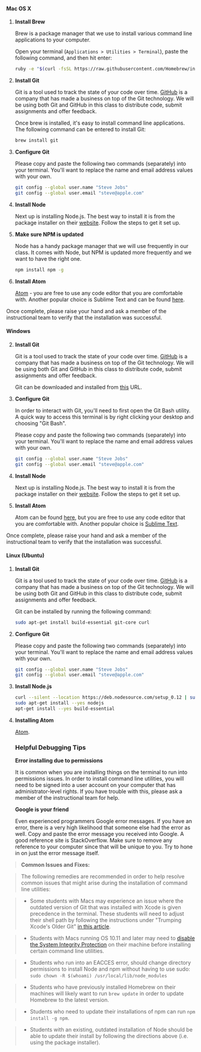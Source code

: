 #### Mac OS X

1. __Install Brew__

    Brew is a package manager that we use to install various command line applications to your computer.

    Open your terminal (`Applications > Utilities > Terminal`), paste the following command, and then hit enter:

    ```bash
    ruby -e "$(curl -fsSL https://raw.githubusercontent.com/Homebrew/install/master/install)"
    ```

2. __Install Git__

    Git is a tool used to track the state of your code over time.
    [GitHub](https://github.com) is a company that has made a business on top of
    the Git technology. We will be using both Git and GitHub in this class to distribute
    code, submit assignments and offer feedback.

    Once brew is installed, it's easy to install command line applications. The
    following command can be entered to install Git:

    ```bash
    brew install git
    ```

3. __Configure Git__

    Please copy and paste the following two commands (separately) into your
    terminal. You'll want to replace the name and email address values with your
    own.

    ```bash
    git config --global user.name "Steve Jobs"
    git config --global user.email "steve@apple.com"
    ```

4. __Install Node__

    Next up is installing Node.js. The best way to install it is from the package installer on their [website](https://nodejs.org/en/). Follow the steps to get it set up.

5. __Make sure NPM is updated__

    Node has a handy package manager that we will use frequently in our class. It comes with Node, but NPM is updated more frequently and we want to have the right one.

    ```bash
    npm install npm -g
    ```

6. __Install Atom__

    [Atom](http://atom.io) - you are free to use any code editor that you are comfortable with. Another popular choice is  Sublime Text and can be found [here](http://www.sublimetext.com/3).

Once complete, please raise your hand and ask a member of the instructional team to verify that the installation was successful.

#### Windows

2. __Install Git__

    Git is a tool used to track the state of your code over time.
    [GitHub](https://github.com) is a company that has made a business on top of
    the Git technology. We will be using both Git and GitHub in this class to distribute
    code, submit assignments and offer feedback.

    Git can be downloaded and installed from
    [this](https://git-scm.com/download/win) URL.

3. __Configure Git__

    In order to interact with Git, you'll need to first open the Git Bash utility.
    A quick way to access this terminal is by right clicking your desktop and
    choosing "Git Bash".

    Please copy and paste the following two commands (separately) into your
    terminal. You'll want to replace the name and email address values with your
    own.

    ```bash
    git config --global user.name "Steve Jobs"
    git config --global user.email "steve@apple.com"
    ```

3. __Install Node__

    Next up is installing Node.js. The best way to install it is from the package installer on their [website](https://nodejs.org/en/). Follow the steps to get it set up.

4. __Install Atom__

    Atom can be found [here](http://atom.io), but you are free to use any code editor that you are comfortable with. Another popular choice is [Sublime Text](http://www.sublimetext.com/3).

Once complete, please raise your hand and ask a member of the instructional team to verify that the installation was successful.

#### Linux (Ubuntu)

1. __Install Git__

    Git is a tool used to track the state of your code over time.
    [GitHub](https://github.com) is a company that has made a business on top of
    the Git technology. We will be using both Git and GitHub in this class to distribute
    code, submit assignments and offer feedback.

    Git can be installed by running the following command:

    ```bash
    sudo apt-get install build-essential git-core curl
    ```

2. __Configure Git__

    Please copy and paste the following two commands (separately) into your
    terminal. You'll want to replace the name and email address values with your
    own.

    ```bash
    git config --global user.name "Steve Jobs"
    git config --global user.email "steve@apple.com"
    ```

3. __Install Node.js__

    ```bash
    curl --silent --location https://deb.nodesource.com/setup_0.12 | sudo bash -
    sudo apt-get install --yes nodejs
    apt-get install --yes build-essential
    ```

4. __Installing Atom__

    [Atom](http://atom.io).

    ### Helpful Debugging Tips

    __Error installing due to permissions__

    It is common when you are installing things on the terminal to run into permissions issues. In order to install command line utilities, you will need to be signed into a user account on your computer that has administrator-level rights. If you have trouble with this, please ask a member of the instructional team for help.

    __Google is your friend__

    Even experienced programmers Google error messages. If you have an error, there is a very high likelihood that someone else had the error as well. Copy and paste the error message you received into Google. A good reference site is StackOverflow. Make sure to remove any reference to your computer since that will be unique to you. Try to hone in on just the error message itself.


  >__Common Issues and Fixes:__

  >The following remedies are recommended in order to help resolve common issues that might arise during the installation of command line utilities:

  >* Some students with Macs may experience an issue where the outdated version of Git that was installed with Xcode is given precedence in the terminal. These students will need to adjust their shell path by following the instructions under "Trumping Xcode's Older Git" [in this article](http://coolestguidesontheplanet.com/install-update-latest-version-git-mac-osx-10-9-mavericks/).

  >* Students with Macs running OS 10.11 and later may need to [disable the System Integrity Protection](http://osxdaily.com/2015/10/05/disable-rootless-system-integrity-protection-mac-os-x/) on their machine before installing certain command line utilities.

  >* Students who run into an EACCES error, should change directory permissions to install Node and npm without having to use sudo:
  `sudo chown -R $(whoami) /usr/local/lib/node_modules`

  >* Students who have previously installed Homebrew on their machines will likely want to run `brew update` in order to update Homebrew to the latest version.

  >* Students who need to update their installations of npm can run `npm install -g npm`.

  >* Students with an existing, outdated installation of Node should be able to update their install by following the directions above (i.e. using the package installer).
